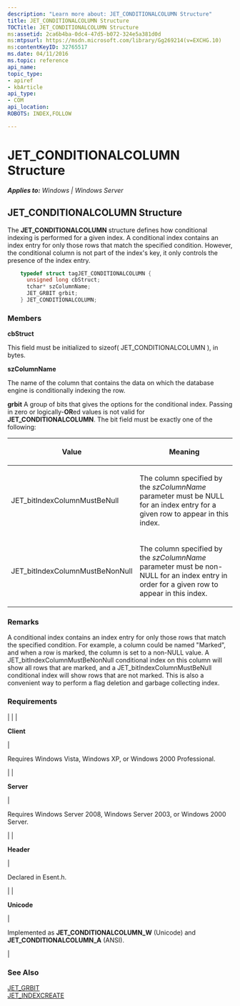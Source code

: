```yaml
---
description: "Learn more about: JET_CONDITIONALCOLUMN Structure"
title: JET_CONDITIONALCOLUMN Structure
TOCTitle: JET_CONDITIONALCOLUMN Structure
ms:assetid: 2ca6b4ba-0dc4-47d5-b072-324e5a381d0d
ms:mtpsurl: https://msdn.microsoft.com/library/Gg269214(v=EXCHG.10)
ms:contentKeyID: 32765517
ms.date: 04/11/2016
ms.topic: reference
api_name: 
topic_type: 
- apiref
- kbArticle
api_type: 
- COM
api_location: 
ROBOTS: INDEX,FOLLOW

---
```


# JET_CONDITIONALCOLUMN Structure


_**Applies to:** Windows | Windows Server_

## JET_CONDITIONALCOLUMN Structure

The **JET_CONDITIONALCOLUMN** structure defines how conditional indexing is performed for a given index. A conditional index contains an index entry for only those rows that match the specified condition. However, the conditional column is not part of the index's key, it only controls the presence of the index entry.

```cpp
    typedef struct tagJET_CONDITIONALCOLUMN {
      unsigned long cbStruct;
      tchar* szColumnName;
      JET_GRBIT grbit;
    } JET_CONDITIONALCOLUMN;
```

### Members

**cbStruct**

This field must be initialized to sizeof( JET_CONDITIONALCOLUMN ), in bytes.

**szColumnName**

The name of the column that contains the data on which the database engine is conditionally indexing the row.

**grbit** A group of bits that gives the options for the conditional index. Passing in zero or logically-**OR**ed values is not valid for **JET_CONDITIONALCOLUMN**. The bit field must be exactly one of the following:


| <p>Value</p> | <p>Meaning</p> | 
|--------------|----------------|
| <p>JET_bitIndexColumnMustBeNull</p> | <p>The column specified by the <em>szColumnName</em> parameter must be NULL for an index entry for a given row to appear in this index.</p> | 
| <p>JET_bitIndexColumnMustBeNonNull</p> | <p>The column specified by the <em>szColumnName</em> parameter must be non-NULL for an index entry in order for a given row to appear in this index.</p> | 



### Remarks

A conditional index contains an index entry for only those rows that match the specified condition. For example, a column could be named "Marked", and when a row is marked, the column is set to a non-NULL value. A JET_bitIndexColumnMustBeNonNull conditional index on this column will show all rows that are marked, and a JET_bitIndexColumnMustBeNull conditional index will show rows that are not marked. This is also a convenient way to perform a flag deletion and garbage collecting index.

### Requirements


| 
|
| <p><strong>Client</strong></p> | <p>Requires Windows Vista, Windows XP, or Windows 2000 Professional.</p> | 
| <p><strong>Server</strong></p> | <p>Requires Windows Server 2008, Windows Server 2003, or Windows 2000 Server.</p> | 
| <p><strong>Header</strong></p> | <p>Declared in Esent.h.</p> | 
| <p><strong>Unicode</strong></p> | <p>Implemented as <strong>JET_CONDITIONALCOLUMN_W</strong> (Unicode) and <strong>JET_CONDITIONALCOLUMN_A</strong> (ANSI).</p> | 



### See Also

[JET_GRBIT](./jet-grbit.md)  
[JET_INDEXCREATE](./jet-indexcreate-structure.md)

